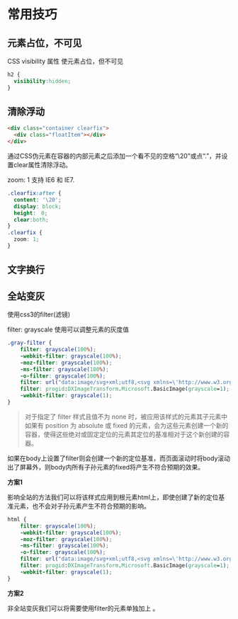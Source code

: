 # 常用技巧
## 元素占位，不可见
CSS visibility 属性 使元素占位，但不可见
```css
h2 {
  visibility:hidden;
}
```

## 清除浮动

```html
<div class="container clearfix">
  <div class="floatItem"></div>
</div>
```

通过CSS伪元素在容器的内部元素之后添加一个看不见的空格“\20”或点“.”，并设置clear属性清除浮动。

zoom: 1 支持 IE6 和 IE7.

```css
.clearfix:after {
  content: '\20';
  display: block;
  height:　0;
  clear:both;
}
.clearfix {
  zoom: 1;
}
```

## 文字换行

## 全站变灰

使用css3的filter(滤镜)

 filter: grayscale 使用可以调整元素的灰度值 

```css
.gray-filter {
    filter: grayscale(100%);
    -webkit-filter: grayscale(100%);
    -moz-filter: grayscale(100%);
    -ms-filter: grayscale(100%);
    -o-filter: grayscale(100%);
    filter: url("data:image/svg+xml;utf8,<svg xmlns=\'http://www.w3.org/2000/svg\'><filter id=\'grayscale\'><feColorMatrix type=\'matrix\' values=\'0.3333 0.3333 0.3333 0 0 0.3333 0.3333 0.3333 0 0 0.3333 0.3333 0.3333 0 0 0 0 0 1 0\'/></filter></svg>#grayscale");
    filter: progid:DXImageTransform.Microsoft.BasicImage(grayscale=1);
    -webkit-filter: grayscale(1);
}
```

>  对于指定了 filter 样式且值不为 none 时，被应用该样式的元素其子元素中如果有 position 为 absolute 或 fixed 的元素，会为这些元素创建一个新的容器，使得这些绝对或固定定位的元素其定位的基准相对于这个新创建的容器。 

​		如果在body上设置了filter则会创建一个新的定位基准，而页面滚动时将body滚动出了屏幕外，则body内所有子孙元素的fixed将产生不符合预期的效果。 

**方案1**

​		影响全站的方法我们可以将该样式应用到根元素html上，即使创建了新的定位基准元素，也不会对子孙元素产生不符合预期的影响。 

```css
html {
    filter: grayscale(100%);
    -webkit-filter: grayscale(100%);
    -moz-filter: grayscale(100%);
    -ms-filter: grayscale(100%);
    -o-filter: grayscale(100%);
    filter: url("data:image/svg+xml;utf8,<svg xmlns=\'http://www.w3.org/2000/svg\'><filter id=\'grayscale\'><feColorMatrix type=\'matrix\' values=\'0.3333 0.3333 0.3333 0 0 0.3333 0.3333 0.3333 0 0 0.3333 0.3333 0.3333 0 0 0 0 0 1 0\'/></filter></svg>#grayscale");
    filter: progid:DXImageTransform.Microsoft.BasicImage(grayscale=1);
    -webkit-filter: grayscale(1);
}
```

**方案2**

非全站变灰我们可以将需要使用filter的元素单独加上 。